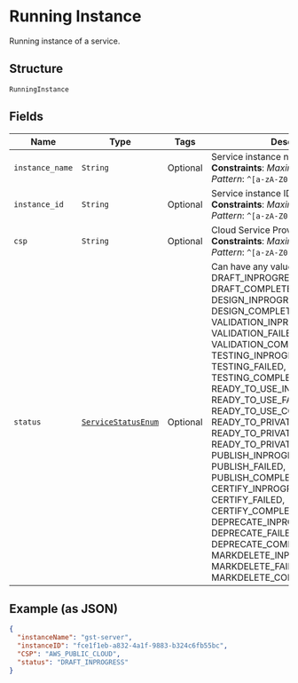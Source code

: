 
# Running Instance

Running instance of a service.

## Structure

`RunningInstance`

## Fields

| Name | Type | Tags | Description |
|  --- | --- | --- | --- |
| `instance_name` | `String` | Optional | Service instance name.<br>**Constraints**: *Maximum Length*: `100`, *Pattern*: `^[a-zA-Z0-9\-_]+$` |
| `instance_id` | `String` | Optional | Service instance ID.<br>**Constraints**: *Maximum Length*: `100`, *Pattern*: `^[a-zA-Z0-9\-_]+$` |
| `csp` | `String` | Optional | Cloud Service Provider.<br>**Constraints**: *Maximum Length*: `100`, *Pattern*: `^[a-zA-Z0-9\-_]+$` |
| `status` | [`ServiceStatusEnum`](../../doc/models/service-status-enum.md) | Optional | Can have any value as - DRAFT_INPROGRESS, DRAFT_COMPLETE, DESIGN_INPROGRESS, DESIGN_FAILED, DESIGN_COMPLETED, VALIDATION_INPROGRESS,  VALIDATION_FAILED, VALIDATION_COMPLETED, TESTING_INPROGRESS, TESTING_FAILED, TESTING_COMPLETED, READY_TO_USE_INPROGRESS, READY_TO_USE_FAILED, READY_TO_USE_COMPLETED, READY_TO_PRIVATE_USE_INPROGRESS, READY_TO_PRIVATE_USE_FAILED, READY_TO_PRIVATE_USE_COMPLETED,  PUBLISH_INPROGRESS,  PUBLISH_FAILED,  PUBLISH_COMPLETED,  CERTIFY_INPROGRESS,  CERTIFY_FAILED, CERTIFY_COMPLETED, DEPRECATE_INPROGRESS,  DEPRECATE_FAILED, DEPRECATE_COMPLETED, MARKDELETE_INPROGRESS, MARKDELETE_FAILED, MARKDELETE_COMPLETED. |

## Example (as JSON)

```json
{
  "instanceName": "gst-server",
  "instanceID": "fce1f1eb-a832-4a1f-9883-b324c6fb55bc",
  "CSP": "AWS_PUBLIC_CLOUD",
  "status": "DRAFT_INPROGRESS"
}
```

